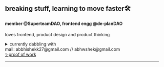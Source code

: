 ## breaking stuff, learning to move faster🛠️


#### member @SuperteamDAO, frontend engg @de-planDAO

loves frontend, product design and product thinking

<details>
  <summary>currently dabbling with </summary>
solana
</details>




<div>mail: abbhishekk27@gmail.com // abhwshek@gmail.com  <div> <a href="https://abhishek27.com">✨proof of work  </a> </div> </div></div>


---
